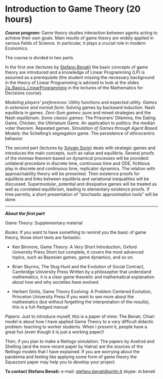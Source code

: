 # Introduction to Game Theory (20 hours) #

___Course program:___
Game theory studies interaction between agents acting to achieve their own goals. Main results of game theory are widely applied in various fields of Science. In particular, it plays a crucial role in modern Economics. 

The course is divided in two parts.

In the first one (lectures by [Stefano Benati](https://webapps.unitn.it/du/it/Persona/PER0004309/Curriculum)) the basic concepts of game theory are introduced and a knowledge of Linear Programming (LP) is assumed as a prerequisite (the student missing the necessary background in the theory of Linear Programming is advised to look at the slides [2a_Basics_LinearProgramming](https://github.com/romeorizzi/romeorizzi.github.io/tree/master/classes/MathDec/lectures/1_2020-03-04) in the lectures of the Mathematics for Decisions course).

_Modeling players’ preferences_: Utility functions and expected utility.
_Games in extensive and normal form_: Solving games by backward induction. Nash equilibria in games.
_Zero-Sum games_: pure and mixed strategies and the Nash equilibrium.
_Some classic games_: The Prisoners’ Dilemma, the Dating Game, Chicken, the Ultimatum Game. An application to politics: the median voter theorem. Repeated games.
_Simulation of Games through Agent Based Models_: the Schelling’s segregation game. The persistence of ethnocentric behavior.

The second part (lectures by [Sylvain Sorin](https://webusers.imj-prg.fr/sylvain.sorin)) deals with strategic games and introduces the main concepts, such as value and equilibria. Several proofs of the minmax theorem based on dynamical processes will be provided: unilateral procedure in discrete time, continuous time and ODE, fictitious play in discrete and continuous time, replicator dynamics.  The relation with approachability theory will be presented.
Then existence proofs for equilibria and links between equilibria and variational inequalities will be discussed. Supermodular, potential and dissipative games will be treated as well as correlated equilibrium, leading to elementary existence proofs. If time permits, a short presentation of “stochastic approximation tools” will be done.

--------------------------------------------------------------------

___About the first part___

Game Theory: Supplementary material

_Books:_
If you want to have something to remind you the basic of game theory, those short texts are fantastic:

- Ken Binmore, Game Theory: A Very Short Introduction, Oxford University Press
Short but complete, it covers the most advanced topics, such as Bayesian games, game dynamics, and so on.

- Brian Skyrms, The Stug Hunt and the Evolution of Social Contract, Cambridge University Press
Written by a philosopher that understand mathematics, it is a clear game theoretic and mathematical explanation about how and why societies have evolved.

- Herbert Gintis, Game Theory Evolving: A Problem Centered Evolution, Princeton University Press
If you want to see more about the mathematics (but without forgetting the interpretation of the results), this is a full-fledged manual

_Papers:_
Just to introduce myself, this is a paper of mine:
The Benati, Chiari model is about how I have applied Game Theory to a very difficult didactic problem: teaching to worker students. When I present it, people have a great fun (even though it is just a working paper)!

Then, if you plan to make a Netlogo simulation:
The papers by Axelrod and Shelling (and the more recent paper by Hatna) are the sources of the Netlogo models that I have explained.
If you are worrying about the pandemia and feeling like applying some form of game theory the Squazzoni paper may help you to develop your project.

__To contact Stefano Benati:__
e-mail: stefano.benati@unitn.it
skype: st.benati
  


